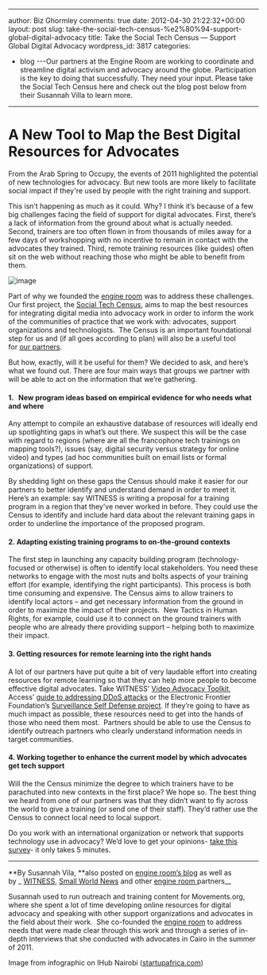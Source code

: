 ---
author: Biz Ghormley
comments: true
date: 2012-04-30 21:22:32+00:00
layout: post
slug: take-the-social-tech-census-%e2%80%94-support-global-digital-advocacy
title: Take the Social Tech Census — Support Global Digital Advocacy
wordpress_id: 3817
categories:
- blog
---Our partners at the Engine Room are working to coordinate and streamline digital activism and advocacy around the globe. Participation is the key to doing that successfully. They need your input. Please take the Social Tech Census here and check out the blog post below from their Susannah Villa to learn more.  
***





# A New Tool to Map the Best Digital Resources for Advocates









From the Arab Spring to Occupy, the events of 2011 highlighted the potential of new technologies for advocacy. But new tools are more likely to facilitate social impact if they're used by people with the right training and support.

This isn’t happening as much as it could. Why? I think it’s because of a few big challenges facing the field of support for digital advocates. First, there’s a lack of information from the ground about what is actually needed. Second, trainers are too often flown in from thousands of miles away for a few days of workshopping with no incentive to remain in contact with the advocates they trained. Third, remote training resources (like guides) often sit on the web without reaching those who might be able to benefit from them.


![image](http://farm9.staticflickr.com/8144/6970630292_d7c2a458a0_o.jpg)


Part of why we founded the [engine room](http://theengineroom.org/) was to address these challenges. Our first project, the [Social Tech Census](https://www.theengineroom.org/?page_id=2331), aims to map the best resources for integrating digital media into advocacy work in order to inform the work of the communities of practice that we work with: advocates, support organizations and technologists.  The Census is an important foundational step for us and (if all goes according to plan) will also be a useful tool for [our partners](https://www.theengineroom.org/?page_id=1518/).

But how, exactly, will it be useful for them? We decided to ask, and here’s what we found out. There are four main ways that groups we partner with will be able to act on the information that we’re gathering.


#### 1.   New program ideas based on empirical evidence for who needs what and where


Any attempt to compile an exhaustive database of resources will ideally end up spotlighting gaps in what’s out there. We suspect this will be the case with regard to regions (where are all the francophone tech trainings on mapping tools?), issues (say, digital security versus strategy for online video) and types (ad hoc communities built on email lists or formal organizations) of support.

By shedding light on these gaps the Census should make it easier for our partners to better identify and understand demand in order to meet it. Here’s an example: say WITNESS is writing a proposal for a training program in a region that they’ve never worked in before. They could use the Census to identify and include hard data about the relevant training gaps in order to underline the importance of the proposed program.


#### 2. Adapting existing training programs to on-the-ground contexts


The first step in launching any capacity building program (technology-focused or otherwise) is often to identify local stakeholders. You need these networks to engage with the most nuts and bolts aspects of your training effort (for example, identifying the right participants). This process is both time consuming and expensive. The Census aims to allow trainers to identify local actors – and get necessary information from the ground in order to maximize the impact of their projects.  New Tactics in Human Rights, for example, could use it to connect on the ground trainers with people who are already there providing support – helping both to maximize their impact.


#### 3. Getting resources for remote learning into the right hands


A lot of our partners have put quite a bit of very laudable effort into creating resources for remote learning so that they can help more people to become effective digital advocates. Take WITNESS’ [Video Advocacy Toolkit](http://videoplan.witness.org/), Access’ [guide to addressing DDoS attacks](https://www.accessnow.org/policy-activism/press-blog/defense-against-denial-of-service-guide) or the Electronic Frontier Foundation’s [Surveillance Self Defense project](https://ssd.eff.org/). If they’re going to have as much impact as possible, these resources need to get into the hands of those who need them most.  Partners should be able to use the Census to identify outreach partners who clearly understand information needs in target communities.


#### 4. Working together to enhance the current model by which advocates get tech support


Will the the Census minimize the degree to which trainers have to be parachuted into new contexts in the first place? We hope so. The best thing we heard from one of our partners was that they didn’t want to fly across the world to give a training (or send one of their staff). They’d rather use the Census to connect local need to local support.

Do you work with an international organization or network that supports technology use in advocacy? We’d love to get your opinions- [take this survey](https://www.theengineroom.org/?page_id=2331)- it only takes 5 minutes.


***




**By Susannah Vila, **also posted on [engine room’s blog](https://www.theengineroom.org/?p=2841) as well as by _ [WITNESS](http://blog.witness.org/2012/04/take-the-social-tech-census-a-new-tool-to-map-the-best-digital-resources-for-advocates/), [Small World News](http://smallworldnews.tv/featured/clarity-through-data/) and other [engine room ](https://www.theengineroom.org/)partners__



Susannah used to run outreach and training content for Movements.org, where she spent a lot of time developing online resources for digital advocacy and speaking with other support organizations and advocates in the field about their work.  She co-founded the [engine room](http://www.theengineroom.org/) to address needs that were made clear through this work and through a series of in-depth interviews that she conducted with advocates in Cairo in the summer of 2011.

Image from infographic on IHub Nairobi ([startupafrica.com](http://startupafrica.com/))


 [1]: http://farm9.staticflickr.com/8144/6970630292_d7c2a458a0_o.jpg "Engine Room Data Map"
 [2]: http://theengineroom.org/ "engine room website"
 [3]: https://www.theengineroom.org/?page_id=2331
 [4]: https://www.theengineroom.org/?page_id=1518/
 [5]: http://videoplan.witness.org/
 [6]: https://www.accessnow.org/policy-activism/press-blog/defense-against-denial-of-service-guide
 [7]: https://ssd.eff.org/
 [8]: https://www.theengineroom.org/?p=2841 "engine room blog"
 [9]: http://blog.witness.org/2012/04/take-the-social-tech-census-a-new-tool-to-map-the-best-digital-resources-for-advocates/
 [10]: http://smallworldnews.tv/featured/clarity-through-data/
 [11]: https://www.theengineroom.org/
 [12]: http://www.theengineroom.org/
 [13]: http://startupafrica.com/

